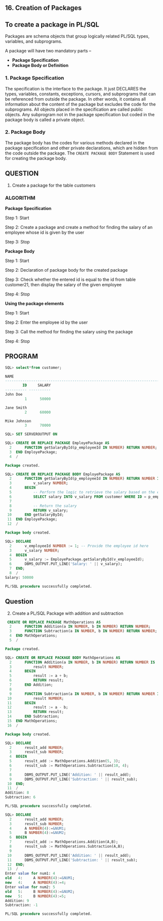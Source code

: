 ## 16. Creation of Packages


## To create a package in PL/SQL

Packages are schema objects that group logically related PL/SQL types, variables, and subprograms.

A package will have two mandatory parts –

- **Package Specification**
- **Package Body or Definition**

### 1. Package Specification

The specification is the interface to the package. It just DECLARES the types, variables, constants, exceptions, cursors, and subprograms that can be referenced from outside the package. In other words, it contains all information about the content of the package but excludes the code for the subprograms. All objects placed in the specification are called public objects. Any subprogram not in the package specification but coded in the package body is called a private object.

### 2. Package Body

The package body has the codes for various methods declared in the package specification and other private declarations, which are hidden from the code outside the package. The `CREATE PACKAGE BODY` Statement is used for creating the package body.

## QUESTION

1. Create a package for the table customers

### ALGORITHM

**Package Specification**

Step 1: Start

Step 2: Create a package and create a method for finding the salary of an employee whose id is given by the user

Step 3: Stop

**Package Body**

Step 1: Start

Step 2: Declaration of package body for the created package

Step 3: Check whether the entered id is equal to the id from table customer21, then display the salary of the given employee

Step 4: Stop

**Using the package elements**

Step 1: Start

Step 2: Enter the employee id by the user

Step 3: Call the method for finding the salary using the package

Step 4: Stop

## PROGRAM

```sql
SQL> select*from customer;

NAME
--------------------------------------------------------------------------------
        ID     SALARY
---------- ----------
John Doe
         1      50000

Jane Smith
         2      60000

Mike Johnson
         3      70000

```

```sql
SQL> SET SERVEROUTPUT ON
```
```sql
SQL> CREATE OR REPLACE PACKAGE EmployePackage AS
  2      FUNCTION getSalaryById(p_employeeId IN NUMBER) RETURN NUMBER;
  3  END EmployePackage;
  4  /

Package created.
```
```sql
SQL> CREATE OR REPLACE PACKAGE BODY EmployePackage AS
  2      FUNCTION getSalaryById(p_employeeId IN NUMBER) RETURN NUMBER IS
  3          v_salary NUMBER;
  4      BEGIN
  5          -- Perform the logic to retrieve the salary based on the employee id
  6          SELECT salary INTO v_salary FROM customer WHERE ID = p_employeeId;
  7
  8          -- Return the salary
  9          RETURN v_salary;
 10      END getSalaryById;
 11  END EmployePackage;
 12  /

Package body created.
```
```sql
SQL> DECLARE
  2      v_employeeId NUMBER := 1; -- Provide the employee id here
  3      v_salary NUMBER;
  4  BEGIN
  5      v_salary := EmployePackage.getSalaryById(v_employeeId);
  6      DBMS_OUTPUT.PUT_LINE('Salary: ' || v_salary);
  7  END;
  8  /
Salary: 50000

PL/SQL procedure successfully completed.

```

## Question

2. Create a PL/SQL Package with addition and subtraction
```sql
 CREATE OR REPLACE PACKAGE MathOperations AS
  2      FUNCTION Addition(a IN NUMBER, b IN NUMBER) RETURN NUMBER;
  3      FUNCTION Subtraction(a IN NUMBER, b IN NUMBER) RETURN NUMBER;
  4  END MathOperations;
  5  /

Package created.
```
```sql
SQL> CREATE OR REPLACE PACKAGE BODY MathOperations AS
  2      FUNCTION Addition(a IN NUMBER, b IN NUMBER) RETURN NUMBER IS
  3          result NUMBER;
  4      BEGIN
  5          result := a + b;
  6          RETURN result;
  7      END Addition;
  8
  9      FUNCTION Subtraction(a IN NUMBER, b IN NUMBER) RETURN NUMBER IS
 10          result NUMBER;
 11      BEGIN
 12          result := a - b;
 13          RETURN result;
 14      END Subtraction;
 15  END MathOperations;
 16  /

Package body created.
```
```sql
SQL> DECLARE
  2      result_add NUMBER;
  3      result_sub NUMBER;
  4  BEGIN
  5      result_add := MathOperations.Addition(5, 3);
  6      result_sub := MathOperations.Subtraction(10, 4);
  7
  8      DBMS_OUTPUT.PUT_LINE('Addition: ' || result_add);
  9      DBMS_OUTPUT.PUT_LINE('Subtraction: ' || result_sub);
 10  END;
 11  /
Addition: 8
Subtraction: 6

PL/SQL procedure successfully completed.
```
```sql
SQL> DECLARE
  2      result_add NUMBER;
  3      result_sub NUMBER;
  4      A NUMBER(4):=&NUM1;
  5      B NUMBER(4):=&NUM2;
  6  BEGIN
  7      result_add := MathOperations.Addition(A,B);
  8      result_sub := MathOperations.Subtraction(A,B);
  9
 10      DBMS_OUTPUT.PUT_LINE('Addition: ' || result_add);
 11      DBMS_OUTPUT.PUT_LINE('Subtraction: ' || result_sub);
 12  END;
 13  /
Enter value for num1: 4
old   4:     A NUMBER(4):=&NUM1;
new   4:     A NUMBER(4):=4;
Enter value for num2: 5
old   5:     B NUMBER(4):=&NUM2;
new   5:     B NUMBER(4):=5;
Addition: 9
Subtraction: -1

PL/SQL procedure successfully completed.
```
